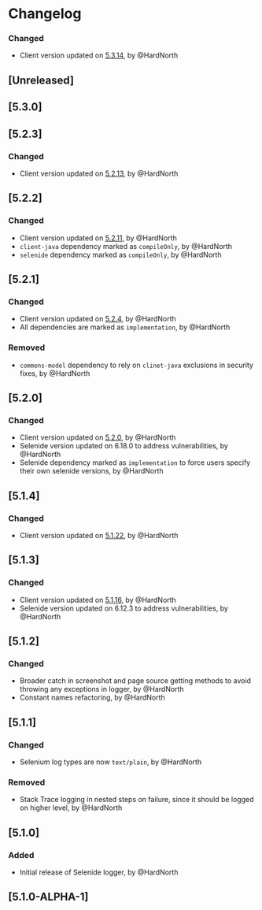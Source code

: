 # Changelog
### Changed
- Client version updated on [5.3.14](https://github.com/reportportal/client-java/releases/tag/5.3.14), by @HardNorth

## [Unreleased]

## [5.3.0]

## [5.2.3]
### Changed
- Client version updated on [5.2.13](https://github.com/reportportal/client-java/releases/tag/5.2.13), by @HardNorth

## [5.2.2]
### Changed
- Client version updated on [5.2.11](https://github.com/reportportal/client-java/releases/tag/5.2.11), by @HardNorth
- `client-java` dependency marked as `compileOnly`, by @HardNorth
- `selenide` dependency marked as `compileOnly`, by @HardNorth

## [5.2.1]
### Changed
- Client version updated on [5.2.4](https://github.com/reportportal/client-java/releases/tag/5.2.4), by @HardNorth
- All dependencies are marked as `implementation`, by @HardNorth
### Removed
- `commons-model` dependency to rely on `clinet-java` exclusions in security fixes, by @HardNorth

## [5.2.0]
### Changed
- Client version updated on [5.2.0](https://github.com/reportportal/client-java/releases/tag/5.2.0), by @HardNorth
- Selenide version updated on 6.18.0 to address vulnerabilities, by @HardNorth
- Selenide dependency marked as `implementation` to force users specify their own selenide versions, by @HardNorth

## [5.1.4]
### Changed
- Client version updated on [5.1.22](https://github.com/reportportal/client-java/releases/tag/5.1.22), by @HardNorth

## [5.1.3]
### Changed
- Client version updated on [5.1.16](https://github.com/reportportal/client-java/releases/tag/5.1.16), by @HardNorth
- Selenide version updated on 6.12.3 to address vulnerabilities, by @HardNorth

## [5.1.2]
### Changed
- Broader catch in screenshot and page source getting methods to avoid throwing any exceptions in logger, by @HardNorth
- Constant names refactoring, by @HardNorth

## [5.1.1]
### Changed
- Selenium log types are now `text/plain`, by @HardNorth
### Removed
- Stack Trace logging in nested steps on failure, since it should be logged on higher level, by @HardNorth

## [5.1.0]
### Added
- Initial release of Selenide logger, by @HardNorth

## [5.1.0-ALPHA-1]
